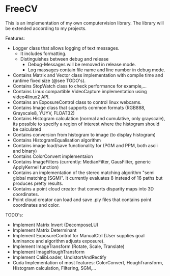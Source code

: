 # FreeCV
This is an implementation of my own computervision library. 
The library will be extended according to my projects.

Features:
 - Logger class that allows logging of text messages. 
    - It includes formatting. 
    - Distinguishes between debug and release
      - Debug-Messages will be removed in release mode.
      - Log massages contain file name and line number in debug mode.
  - Contains Matrix and Vector class implementation with compile time and runtime fixed size (@see TODO's).
  - Contains StopWatch class to check performance for example,...
  - Contains Linux compartible VideoCapture implementation using video4linux2 API.
  - Contains an ExposureControl class to control linux webcams.
  - Contains Image class that supports common formats (RGB888, Grayscale8, YUYV, FLOAT32)
  - Contains Histogram calculation (normal and cumulative, only grayscale), its possible to specify a region of interest where the histogram should be calculated
  - Contains conversion from histogram to image (to display histogram)
  - Contains HistogramEqualisation algorithm
  - Contains image load/save functionality for (PGM and PPM, both ascii and binary)
  - Contains ColorConvert implementaion
  - Contains ImageFilters (currently: MedianFilter, GausFilter, generic ApplyKernel function)
  - Contains an implementation of the stereo matching algorithm "semi global matching (SGM)". It currently evaluates 8 instead of 16 paths but produces pretty results.
  - Contains a point cloud creator that converts disparity maps into 3D coordinates.
  - Point cloud creator can load and save .ply files that contains point coordinates and color.
  
  
TODO's:
  - Implement Matrix Invert (DecomposeLU)
  - Implement Matrix Determinant
  - Implement ExposureControl for ManualCtrl (User supplies goal luminance and algorithm adjusts exposure).
  - Implement ImageTransform (Rotate, Scale, Translate)
  - Implement ImageHoughTransform
  - Implement CalibLoader, UndistortAndRectify
  - Cuda Implementation of most features: ColorConvert, HoughTransform, Histogram calculation, Filtering, SGM,...
